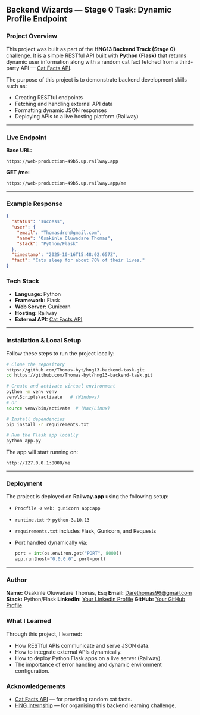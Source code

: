 ##  Backend Wizards — Stage 0 Task: Dynamic Profile Endpoint

###  Project Overview

This project was built as part of the **HNG13 Backend Track (Stage 0)** challenge.
It is a simple RESTful API built with **Python (Flask)** that returns dynamic user information along with a random cat fact fetched from a third-party API — [Cat Facts API](https://catfact.ninja/fact).

The purpose of this project is to demonstrate backend development skills such as:

* Creating RESTful endpoints
* Fetching and handling external API data
* Formatting dynamic JSON responses
* Deploying APIs to a live hosting platform (Railway)

---

### Live Endpoint

**Base URL:**

```
https://web-production-49b5.up.railway.app
```

**GET /me:**

```
https://web-production-49b5.up.railway.app/me
```

---

###  Example Response

```json
{
  "status": "success",
  "user": {
    "email": "Thomasdreh@gmail.com",
    "name": "Osakinle Oluwadare Thomas",
    "stack": "Python/Flask"
  },
  "timestamp": "2025-10-16T15:48:02.657Z",
  "fact": "Cats sleep for about 70% of their lives."
}
```



###  Tech Stack

* **Language:** Python
* **Framework:** Flask
* **Web Server:** Gunicorn
* **Hosting:** Railway
* **External API:** [Cat Facts API](https://catfact.ninja/fact)

---

###  Installation & Local Setup

Follow these steps to run the project locally:

```bash
# Clone the repository
https://github.com/Thomas-byt/hng13-backend-task.git
cd https://github.com/Thomas-byt/hng13-backend-task.git

# Create and activate virtual environment
python -m venv venv
venv\Scripts\activate   # (Windows)
# or
source venv/bin/activate  # (Mac/Linux)

# Install dependencies
pip install -r requirements.txt

# Run the Flask app locally
python app.py
```

The app will start running on:

```
http://127.0.0.1:8000/me
```

---

### Deployment

The project is deployed on **Railway.app** using the following setup:

* `Procfile` → `web: gunicorn app:app`
* `runtime.txt` → `python-3.10.13`
* `requirements.txt` includes Flask, Gunicorn, and Requests
* Port handled dynamically via:

  ```python
  port = int(os.environ.get("PORT", 8000))
  app.run(host="0.0.0.0", port=port)
  ```

---

###  Author

**Name:** Osakinle Oluwadare Thomas, Esq
**Email:** [Darethomas96@gmail.com](mailto:Darethomas96@gmail.com)
**Stack:** Python/Flask
**LinkedIn:** [Your LinkedIn Profile](https://linkedin.com/in/)
**GitHub:** [Your GitHub Profile](https://github.com/)



### What I Learned

Through this project, I learned:

* How RESTful APIs communicate and serve JSON data.
* How to integrate external APIs dynamically.
* How to deploy Python Flask apps on a live server (Railway).
* The importance of error handling and dynamic environment configuration.



### Acknowledgements

* [Cat Facts API](https://catfact.ninja/fact) — for providing random cat facts.
* [HNG Internship](https://hng.tech) — for organising this backend learning challenge.


